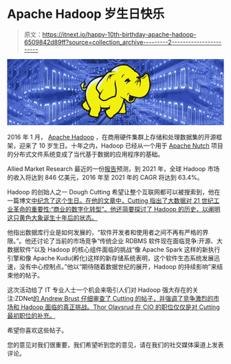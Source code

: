 # Apache Hadoop 岁生日快乐

> 原文：<https://itnext.io/happy-10th-birthday-apache-hadoop-6509842d89ff?source=collection_archive---------2----------------------->

![](img/ed8b793a1e1e2f43f523eb353d80bd04.png)

2016 年 1 月， [Apache Hadoop](https://hadoop.apache.org/) ，在商用硬件集群上存储和处理数据集的开源框架，迎来了 10 岁生日。十年之内，Hadoop 已经从一个用于 [Apache Nutch](http://nutch.apache.org/) 项目的分布式文件系统变成了当代基于数据的应用程序的基础。

Allied Market Research 最近的一份[报告](http://www.prnewswire.com/news-releases/global-hadoop-market-is-expected-to-reach-846-billion-by-2021-566685831.html)预测，到 2021 年，全球 Hadoop 市场的收入将达到 846 亿美元，2016 年至 2021 年的 CAGR 将达到 63.4%。

Hadoop 的创始人之一 Dough Cutting 希望让整个互联网都可以被搜索到，他在一篇博文[中纪念了这个生日。在他的文章中，Cutting 指出了大数据对 21 世纪工业革命的重要性:“商业的数字化转型”。他还简要探讨了 Hadoop 的历史，以阐明这只黄色大象诞生十年后的状态。](http://vision.cloudera.com/apache-hadoop-at-10/)

他指出数据库行业是如何发展的，“软件开发者和使用者之间不再有严格的界限。”。他还讨论了当前的市场竞争“传统企业 RDBMS 软件现在面临竞争:开源、大数据软件”以及 Hadoop 的核心组件面临的挑战“像 Apache Spark 这样的新执行引擎和像 Apache Kudu(孵化)这样的新存储系统表明，这个软件生态系统发展迅速，没有中心控制点。”他以“期待随着数据世纪的展开，Hadoop 的持续影响”来结束他的帖子。

这次活动给了 IT 专业人士一个机会来吸引人们对 Hadoop 强大存在的关注:ZDNet[的 Andrew Brust 仔细审查了 Cutting 的帖子，并强调了竞争激烈的市场和 Hadoop 面临的真正挑战。Thor Olavsrud 在 CIO 的职位仅仅是对 Cutting 最初职位的补充。](http://www.zdnet.com/article/hadoop-turns-10-big-data-industry-rolls-along/)

希望你喜欢这些帖子。

您的意见对我们很重要，我们希望听到您的意见，请在我们的社交媒体渠道上发表评论。